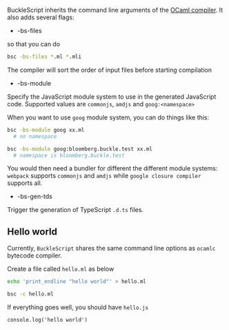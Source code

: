 BuckleScript inherits the command line arguments of the [OCaml compiler](http://caml.inria.fr/pub/docs/manual-ocaml/comp.html). It also adds several flags:

* -bs-files

so that you can do

```bash
bsc -bs-files *.ml *.mli
```
The compiler will sort the order of input files before starting compilation

* -bs-module

Specify the JavaScript module system to use in the generated JavaScript code. Supported values are `commonjs`, `amdjs` and `goog:<namespace>`

When you want to use `goog` module system, you can do things like this:

```bash
bsc -bs-module goog xx.ml 
  # no namespace

bsc -bs-module goog:bloomberg.buckle.test xx.ml 
  # namespace is bloomberg.buckle.test
```

You would then need a bundler for different the different module systems: `webpack` supports `commonjs` and `amdjs` while `google closure compiler` supports all.

*  -bs-gen-tds

Trigger the generation of TypeScript `.d.ts` files.

## Hello world

Currently, `BuckleScript` shares the same command line options as `ocamlc`
bytecode compiler.

Create a file called `hello.ml` as below

```sh
echo 'print_endline "hello world"' > hello.ml
```

```sh
bsc -c hello.ml
```

If everything goes well, you should have `hello.js`

```
console.log('hello world')
```
